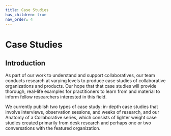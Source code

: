 ```yaml
---
title: Case Studies
has_children: true
nav_order: 4
---
```


# Case Studies

## Introduction

As part of our work to understand and support collaboratives, our team conducts research at varying levels to produce case studies of collaborative organizations and products. Our hope that that case studies will provide thorough, real-life examples for practitioners to learn from and material to inform fellow researchers interested in this field.

We currently publish two types of case study: in-depth case studies that involve interviews, observation sessions, and weeks of research, and our Anatomy of a Collaborative series, which consists of lighter weight case studies created primarily from desk research and perhaps one or two conversations with the featured organization.